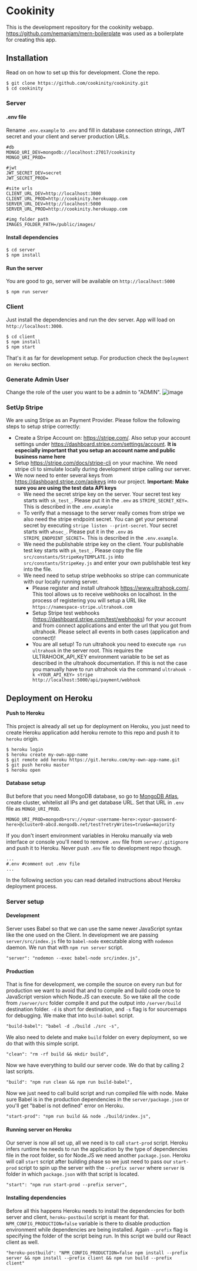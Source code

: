# Cookinity

This is the development repository for the cookinity webapp. https://github.com/nemanjam/mern-boilerplate was used as a boilerplate for creating this app.

## Installation

Read on on how to set up this for development. Clone the repo.

```
$ git clone https://github.com/cookinity/cookinity.git
$ cd cookinity
```

### Server

#### .env file

Rename `.env.example` to `.env` and fill in database connection strings, JWT secret and your client and server production URLs.

```
#db
MONGO_URI_DEV=mongodb://localhost:27017/cookinity
MONGO_URI_PROD=

#jwt
JWT_SECRET_DEV=secret
JWT_SECRET_PROD=

#site urls
CLIENT_URL_DEV=http://localhost:3000
CLIENT_URL_PROD=http://cookinity.herokuapp.com
SERVER_URL_DEV=http://localhost:5000
SERVER_URL_PROD=http://cookinity.herokuapp.com

#img folder path
IMAGES_FOLDER_PATH=/public/images/
```

#### Install dependencies

```
$ cd server
$ npm install
```

#### Run the server

You are good to go, server will be available on `http://localhost:5000`

```
$ npm run server
```

### Client

Just install the dependencies and run the dev server. App will load on `http://localhost:3000`.

```
$ cd client
$ npm install
$ npm start
```

That's it as far for development setup. For production check the `Deployment on Heroku` section.

### Generate Admin User

Change the role of the user you want to be a admin to "ADMIN".
![image](https://user-images.githubusercontent.com/29718932/119522214-13c1e280-bd7c-11eb-95b3-08766bc68305.png)

### SetUp Stripe

We are using Stripe as an Payment Provider. Please follow the following steps to setup stripe correctly:

- Create a Stripe Account on: https://stripe.com/. Also setup your account settings under https://dashboard.stripe.com/settings/account. **It is especially important that you setup an account name and public business name here**
- Setup https://stripe.com/docs/stripe-cli on your machine. We need stripe cli to simulate locally during development stripe calling our server.
- We now need to enter several keys from https://dashboard.stripe.com/apikeys into our project. **Important: Make sure you are using the test data API keys**
  - We need the secret stripe key on the server. Your secret test key starts with
    `sk_test_`. Please put it in the `.env` as `STRIPE_SECRET_KEY=`. This is described in the `.env.example`
  - To verify that a message to the server really comes from stripe we also need the stripe endpoint secret.
    You can get your personal secret by executing `stripe listen --print-secret`. Your
    secret starts with `whsec_`. Please put it in the `.env` as `STRIPE_ENDPOINT_SECRET=`. This is described in the `.env.example`.
  - We need the publishable stripe key on the client. Your publishable test key starts with
    `pk_test_`. Please copy the file `src/constants/StripeKeyTEMPLATE.js` into
    `src/constants/StripeKey.js` and enter your own publishable test key into the file.
  - We need need to setup stripe webhooks so stripe can communicate with our locally running server.
    - Please register and install ultrahook https://www.ultrahook.com/. This tool allows us to receive webhooks on localhost. In the process of registering you will setup a URL like `https://namespace-stripe.ultrahook.com`
    - Setup Stripe test webhooks (https://dashboard.stripe.com/test/webhooks) for your account and from connect applications and enter the url that you got from ultrahook. Please select all events in both cases (application and connect)!
    - You are all setup! To run ultrahook you need to execute `npm run ultrahook` in the server root. This requires the ULTRAHOOK_API_KEY environment variable to be set as described in the ultrahook documentation. If this is not the case you manually have to run ultrahook via the command `ultrahook -k <YOUR_API_KEY> stripe http://localhost:5000/api/payment/webhook`

## Deployment on Heroku

#### Push to Heroku

This project is already all set up for deployment on Heroku, you just need to create Heroku application add heroku remote to this repo and push it to `heroku` origin.

```
$ heroku login
$ heroku create my-own-app-name
$ git remote add heroku https://git.heroku.com/my-own-app-name.git
$ git push heroku master
$ heroku open
```

#### Database setup

But before that you need MongoDB database, so go to [MongoDB Atlas](https://www.mongodb.com/cloud/atlas), create cluster, whitelist all IPs and get database URL. Set that URL in `.env` file as `MONGO_URI_PROD`.

```
MONGO_URI_PROD=mongodb+srv://<your-username-here>:<your-password-here>@cluster0-abcd.mongodb.net/test?retryWrites=true&w=majority
```

If you don't insert environment variables in Heroku manually via web interface or console you'll need to remove `.env` file from `server/.gitignore` and push it to Heroku. Never push `.env` file to development repo though.

```
...
#.env #comment out .env file
...
```

In the following section you can read detailed instructions about Heroku deployment process.

### Server setup

#### Development

Server uses Babel so that we can use the same newer JavaScript syntax like the one used on the Client. In development we are passing `server/src/index.js` file to `babel-node` executable along with `nodemon` daemon. We run that with `npm run server` script.

```
"server": "nodemon --exec babel-node src/index.js",
```

#### Production

That is fine for development, we compile the source on every run but for production we want to avoid that and to compile and build code once to JavaScript version which Node.JS can execute. So we take all the code from `/server/src` folder compile it and put the output into `/server/build` destination folder. `-d` is short for destination, and `-s` flag is for sourcemaps for debugging. We make that into `build-babel` script.

```
"build-babel": "babel -d ./build ./src -s",
```

We also need to delete and make `build` folder on every deployment, so we do that with this simple script.

```
"clean": "rm -rf build && mkdir build",
```

Now we have everything to build our server code. We do that by calling 2 last scripts.

```
"build": "npm run clean && npm run build-babel",
```

Now we just need to call build script and run compiled file with node. Make sure Babel is in the production dependencies in the `server/package.json` or you'll get "babel is not defined" error on Heroku.

```
"start-prod": "npm run build && node ./build/index.js",
```

#### Running server on Heroku

Our server is now all set up, all we need is to call `start-prod` script. Heroku infers runtime he needs to run the application by the type of dependencies file in the root folder, so for Node.JS we need another `package.json`. Heroku will call `start` script after building phase so we just need to pass our `start-prod` script to spin up the server with the `--prefix server` where `server` is folder in which `package.json` with that script is located.

```
"start": "npm run start-prod --prefix server",
```

#### Installing dependencies

Before all this happens Heroku needs to install the dependencies for both server and client, `heroku-postbuild` script is meant for that. `NPM_CONFIG_PRODUCTION=false` variable is there to disable production environment while dependencies are being installed. Again `--prefix` flag is specifying the folder of the script being run. In this script we build our React client as well.

```
"heroku-postbuild": "NPM_CONFIG_PRODUCTION=false npm install --prefix server && npm install --prefix client && npm run build --prefix client"
```

